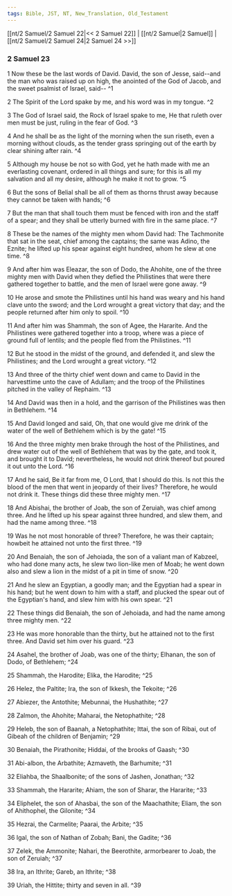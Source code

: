 ```yaml
---
tags: Bible, JST, NT, New_Translation, Old_Testament
---
```


[[nt/2 Samuel/2 Samuel 22|<< 2 Samuel 22]] | [[nt/2 Samuel|2 Samuel]] | [[nt/2 Samuel/2 Samuel 24|2 Samuel 24 >>]]

### 2 Samuel 23

1 Now these be the last words of David. David, the son of Jesse, said\--and the man who was raised up on high, the anointed of the God of Jacob, and the sweet psalmist of Israel, said\--  ^1

2 The Spirit of the Lord spake by me, and his word was in my tongue.  ^2

3 The God of Israel said, the Rock of Israel spake to me, He that ruleth over men must be just, ruling in the fear of God.  ^3

4 And he shall be as the light of the morning when the sun riseth, even a morning without clouds, as the tender grass springing out of the earth by clear shining after rain.  ^4

5 Although my house be not so with God, yet he hath made with me an everlasting covenant, ordered in all things and sure; for this is all my salvation and all my desire, although he make it not to grow.  ^5

6 But the sons of Belial shall be all of them as thorns thrust away because they cannot be taken with hands;  ^6

7 But the man that shall touch them must be fenced with iron and the staff of a spear; and they shall be utterly burned with fire in the same place.  ^7

8 These be the names of the mighty men whom David had: The Tachmonite that sat in the seat, chief among the captains; the same was Adino, the Eznite; he lifted up his spear against eight hundred, whom he slew at one time.  ^8

9 And after him was Eleazar, the son of Dodo, the Ahohite, one of the three mighty men with David when they defied the Philistines that were there gathered together to battle, and the men of Israel were gone away.  ^9

10 He arose and smote the Philistines until his hand was weary and his hand clave unto the sword; and the Lord wrought a great victory that day; and the people returned after him only to spoil.  ^10

11 And after him was Shammah, the son of Agee, the Hararite. And the Philistines were gathered together into a troop, where was a piece of ground full of lentils; and the people fled from the Philistines.  ^11

12 But he stood in the midst of the ground, and defended it, and slew the Philistines; and the Lord wrought a great victory.  ^12

13 And three of the thirty chief went down and came to David in the harvesttime unto the cave of Adullam; and the troop of the Philistines pitched in the valley of Rephaim.  ^13

14 And David was then in a hold, and the garrison of the Philistines was then in Bethlehem.  ^14

15 And David longed and said, Oh, that one would give me drink of the water of the well of Bethlehem which is by the gate!  ^15

16 And the three mighty men brake through the host of the Philistines, and drew water out of the well of Bethlehem that was by the gate, and took it, and brought it to David; nevertheless, he would not drink thereof but poured it out unto the Lord.  ^16

17 And he said, Be it far from me, O Lord, that I should do this. Is not this the blood of the men that went in jeopardy of their lives? Therefore, he would not drink it. These things did these three mighty men.  ^17

18 And Abishai, the brother of Joab, the son of Zeruiah, was chief among three. And he lifted up his spear against three hundred, and slew them, and had the name among three.  ^18

19 Was he not most honorable of three? Therefore, he was their captain; howbeit he attained not unto the first three.  ^19

20 And Benaiah, the son of Jehoiada, the son of a valiant man of Kabzeel, who had done many acts, he slew two lion-like men of Moab; he went down also and slew a lion in the midst of a pit in time of snow.  ^20

21 And he slew an Egyptian, a goodly man; and the Egyptian had a spear in his hand; but he went down to him with a staff, and plucked the spear out of the Egyptian\'s hand, and slew him with his own spear.  ^21

22 These things did Benaiah, the son of Jehoiada, and had the name among three mighty men.  ^22

23 He was more honorable than the thirty, but he attained not to the first three. And David set him over his guard.  ^23

24 Asahel, the brother of Joab, was one of the thirty; Elhanan, the son of Dodo, of Bethlehem;  ^24

25 Shammah, the Harodite; Elika, the Harodite;  ^25

26 Helez, the Paltite; Ira, the son of Ikkesh, the Tekoite;  ^26

27 Abiezer, the Antothite; Mebunnai, the Hushathite;  ^27

28 Zalmon, the Ahohite; Maharai, the Netophathite;  ^28

29 Heleb, the son of Baanah, a Netophathite; Ittai, the son of Ribai, out of Gibeah of the children of Benjamin;  ^29

30 Benaiah, the Pirathonite; Hiddai, of the brooks of Gaash;  ^30

31 Abi-albon, the Arbathite; Azmaveth, the Barhumite;  ^31

32 Eliahba, the Shaalbonite; of the sons of Jashen, Jonathan;  ^32

33 Shammah, the Hararite; Ahiam, the son of Sharar, the Hararite;  ^33

34 Eliphelet, the son of Ahasbai, the son of the Maachathite; Eliam, the son of Ahithophel, the Gilonite;  ^34

35 Hezrai, the Carmelite; Paarai, the Arbite;  ^35

36 Igal, the son of Nathan of Zobah; Bani, the Gadite;  ^36

37 Zelek, the Ammonite; Nahari, the Beerothite, armorbearer to Joab, the son of Zeruiah;  ^37

38 Ira, an Ithrite; Gareb, an Ithrite;  ^38

39 Uriah, the Hittite; thirty and seven in all.  ^39

 
